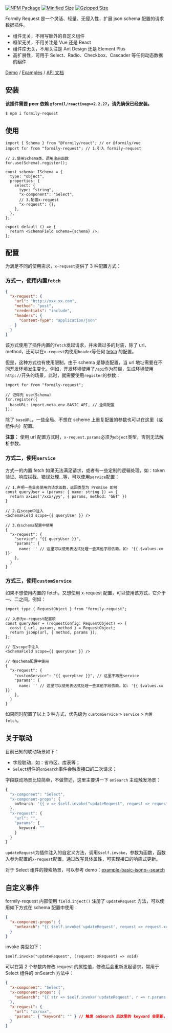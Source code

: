 [![NPM Package](https://img.shields.io/npm/v/formily-request.svg)](https://www.npmjs.org/package/formily-request)
[![Minified Size](https://img.shields.io/bundlephobia/min/formily-request.svg?label=minified)](https://bundlephobia.com/result?p=formily-request)
[![Gzipped Size](https://img.shields.io/bundlephobia/minzip/formily-request.svg?label=gzipped)](https://bundlephobia.com/result?p=formily-request)

Formily Request 是一个灵活、轻量、无侵入性，扩展 json schema 配置的请求数据插件。

- 组件无关，不用写额外的自定义组件
- 框架无关，不用关注是 Vue 还是 React
- 组件库无关，不用关注是 Ant Design 还是 Element Plus
- 高扩展性，可用于 Select、Radio、Checkbox、Cascader 等任何动态数据的组件

[Demo](https://codesandbox.io/s/hardcore-brahmagupta-tshn42?file=/src/App.tsx) / [Examples](https://007sair.github.io/formily-request/examples) / [API 文档](https://github.com/007sair/formily-request/docs/)

## 安装

**该插件需要 peer 依赖 `@formil/reactive@>=2.2.27`，请先确保已经安装。**

```sh
$ npm i formily-request
```

## 使用

```tsx
import { Schema } from "@formily/react"; // or @formily/vue
import fxr from "formily-request"; // 1.引入 formily-request

// 2.使用Schema类、调用注册函数
fxr.use(Schema).register();

const schema: ISchema = {
  type: "object",
  properties: {
    select: {
      type: "string",
      "x-component": "Select",
      // 3.配置x-request
      "x-request": {},
    },
  },
};

export default () => {
  return <SchemaField schema={schema} />;
};
```

## 配置

为满足不同的使用需求，`x-request`提供了 3 种配置方式：

### 方式一，使用内置`fetch`

```json
{
  "x-request": {
    "url": "http://xxx.xx.com",
    "method": "post",
    "credentials": "include",
    "headers": {
      "Content-Type": "application/json"
    }
  }
}
```

该方式使用了插件内置的`fetch`发起请求，并未做过多的封装，除了 url、method，还可以在`x-request`内使用`header`等任何 [fetch](https://developer.mozilla.org/zh-CN/docs/Web/API/Fetch_API) 的配置。

但是，这种方式也有使用限制，由于 schema 是静态配置，当 url 地址需要在不同开发环境发生变化，例如，开发环境使用了`/api`作为前缀，生成环境使用`http://`开头的场景，此时，就需要使用`register`的参数：

```tsx
import fxr from "formily-request";

// 记得先 use(Schema)
fxr.register({
  baseURL: import.meta.env.BASIC_API, // 全局配置
});
```

除了 `baseURL`，一些全局、不想在 scheme 上重复配置的参数也可以在这里（或组件内）配置。

**注意：** 使用 url 配置方式时，`x-request.params`必须为`object`类型，否则无法解析参数。

### 方式二，使用`service`

方式一的内置 fetch 如果无法满足请求，或者有一些定制的逻辑处理，如：token 验证、响应拦截、错误处理...等，可以使用`service`配置：

```tsx
// 1.声明一些业务使用的请求函数，返回类型为 Promise 即可
const queryUser = (params: { name: string }) => {
  return axios('/xxx/yyy', { params, method: 'GET' })
}

// 2.在scope中注入
<SchemaField scope={{ queryUser }} />

// 3.在schema配置中使用
{
  "x-request": {
    "service": "{{ queryUser }}",
    "params": {
      name: '' // 这里可以使用表达式处理一些其他字段依赖，如: '{{ $values.xx }}'
    },
  }
}
```

### 方式三，使用`customService`

如果不想使用内置的 fetch，又想使用 x-request 配置，可以使用该方式，它介于一、二之间，例如：

```tsx
import type { RequestObject } from "formily-request";

// 入参为x-request配置项
const queryUser = (requestConfig: RequestObject) => {
  const { url, params, method } = RequestObject;
  return jsonp(url, { method, params });
};

// 在scope中注入
<SchemaField scope={{ queryUser }} />

// 在schema配置中使用
{
  "x-request": {
    "customService": "{{ queryUser }}", // 这里不再是service
    "params": {
      name: '' // 这里可以使用表达式处理一些其他字段依赖，如: '{{ $values.xx }}'
    },
  }
}
```

如果同时配置了以上 3 种方式，优先级为 `customService` > `service` > `内置 fetch`。

## 关于联动

目前已知的联动场景如下：

- 字段联动，如：省市区、库表等；
- `Select`组件的`onSearch`事件会触发接口的二次请求；

字段联动场景比较简单，不做赘述，这里主要讲一下 `onSearch` 主动触发场景：

```ts
{
  "x-component": "Select",
  "x-component-props": {
    onSearch: '{{ v => $self.invoke("updateRequest", request => request.params.keyword = v) }}'
  },
  "x-request": {
    "url": "",
    "params": {
      keyword: ""
    }
  }
}
```

`updateRequest`为插件注入的自定义方法，调用`$self.invoke`，参数为函数，函数入参为配置的`x-request`配置，通过改写具体属性，可实现接口的响应式更新。

对于 Select 组件的搜索场景，可以参考 demo：[example-basic-jsonp--search](https://007sair.github.io/formily-request/?path=/story/example-basic-jsonp--search)

## 自定义事件

formily-request 内部使用 `field.inject()` 注册了 `updateRequest` 方法，可以使用如下方式在 schema 配置中使用：

```json
{
  "x-component-props": {
    "onSearch": "{{ $self.invoke('updateRequest', request => request.xxx.xxx) }}"
  }
}
```

invoke 类型如下：

```tsx
$self.invoke("updateRequest", (request: XRequest) => void)
```

可以在第 2 个参数内修改 request 的属性值，修改后会重新发起请求，常用于 Select 组件的 onSearch 方法中：

```json
{
  "x-component": "Select",
  "x-component-props": {
    "onSearch": "{{ str => $self.invoke('updateRequest', r => r.params.keyword = str) }}"
  },
  "x-request": {
    "url": "xx/xxx",
    "params": { "keyword": "" } // 触发 onSearch 后这里的 keyword 会更新，触发响应式更新
  }
}
```

